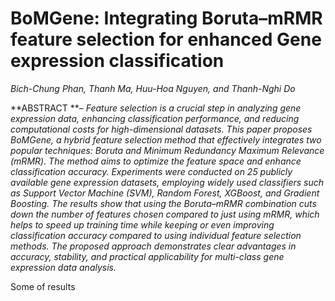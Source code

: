 
# BoMGene: Integrating Boruta–mRMR feature selection for enhanced Gene expression classification
  _Bich-Chung Phan, Thanh Ma, Huu-Hoa Nguyen, and Thanh-Nghi Do_
  
**ABSTRACT **– _Feature selection is a crucial step in analyzing gene expression data, enhancing classification performance, and reducing computational costs for high-dimensional datasets. This paper proposes BoMGene, a hybrid feature selection method that effectively integrates two popular techniques: Boruta and Minimum Redundancy Maximum Relevance (mRMR). The method aims to optimize the feature space and enhance classification accuracy. Experiments were conducted on 25 publicly available gene expression datasets, employing widely used classifiers such as Support Vector Machine (SVM), Random Forest, XGBoost, and Gradient Boosting. The results show that using the Boruta–mRMR combination cuts down the number of features chosen compared to just using mRMR, which helps to speed up training time while keeping or even improving classification accuracy compared to using individual feature selection methods. The proposed approach demonstrates clear advantages in accuracy, stability, and practical applicability for multi-class gene expression data analysis._

Some of results 

